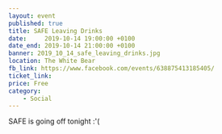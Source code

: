 ```yaml
---
layout: event
published: true
title: SAFE Leaving Drinks
date:     2019-10-14 19:00:00 +0100
date_end: 2019-10-14 21:00:00 +0100
banner: 2019_10_14_safe_leaving_drinks.jpg
location: The White Bear
fb_link: https://www.facebook.com/events/638875413185405/
ticket_link:
price: Free
category:
    - Social
---
```


SAFE is going off tonight :'(
